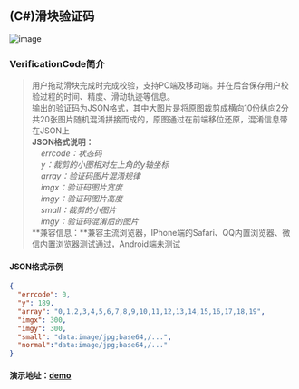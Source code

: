 ## (C#)滑块验证码
![image](https://raw.githubusercontent.com/eatage/VerificationCode/master/demo.png)

### VerificationCode简介

>用户拖动滑块完成时完成校验，支持PC端及移动端。并在后台保存用户校验过程的时间、精度、滑动轨迹等信息。</br>
>输出的验证码为JSON格式，其中大图片是将原图裁剪成横向10份纵向2分共20张图片随机混淆拼接而成的，原图通过在前端移位还原，混淆信息带在JSON上</br>
> **JSON格式说明：**</br>
>&nbsp;&nbsp;&nbsp;&nbsp;*errcode：状态码*</br>
>&nbsp;&nbsp;&nbsp;&nbsp;*y：裁剪的小图相对左上角的y轴坐标*</br>
>&nbsp;&nbsp;&nbsp;&nbsp;*array：验证码图片混淆规律*</br>
>&nbsp;&nbsp;&nbsp;&nbsp;*imgx：验证码图片宽度*</br>
>&nbsp;&nbsp;&nbsp;&nbsp;*imgy：验证码图片高度*</br>
>&nbsp;&nbsp;&nbsp;&nbsp;*small：裁剪的小图片*</br>
>&nbsp;&nbsp;&nbsp;&nbsp;*imgy：验证码混淆后的图片*</br>
>**兼容信息：**兼容主流浏览器，IPhone端的Safari、QQ内置浏览器、微信内置浏览器测试通过，Android端未测试

#### JSON格式示例
```  json
{
  "errcode": 0,
  "y": 189,
  "array": "0,1,2,3,4,5,6,7,8,9,10,11,12,13,14,15,16,17,18,19",
  "imgx": 300,
  "imgy": 300,
  "small": "data:image/jpg;base64,/...",
  "normal":"data:image/jpg;base64,/..."
}
```

#### 演示地址：[demo](http://120.76.164.184/vcode/demo.htm)
